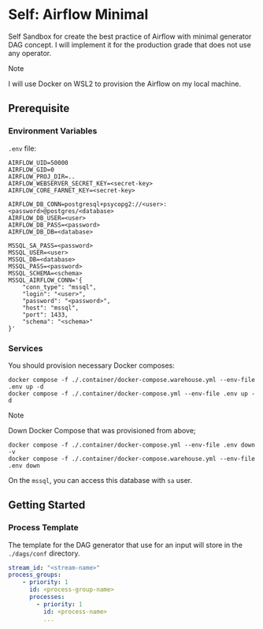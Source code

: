 # Self: Airflow Minimal

Self Sandbox for create the best practice of Airflow with minimal generator DAG
concept.
I will implement it for the production grade that does not use any operator.

> [!NOTE]
> I will use Docker on WSL2 to provision the Airflow on my local machine.

## Prerequisite

### Environment Variables

`.env` file:

```text
AIRFLOW_UID=50000
AIRFLOW_GID=0
AIRFLOW_PROJ_DIR=..
AIRFLOW_WEBSERVER_SECRET_KEY=<secret-key>
AIRFLOW_CORE_FARNET_KEY=<secret-key>

AIRFLOW_DB_CONN=postgresql+psycopg2://<user>:<password>@postgres/<database>
AIRFLOW_DB_USER=<user>
AIRFLOW_DB_PASS=<password>
AIRFLOW_DB_DB=<database>

MSSQL_SA_PASS=<password>
MSSQL_USER=<user>
MSSQL_DB=<database>
MSSQL_PASS=<password>
MSSQL_SCHEMA=<schema>
MSSQL_AIRFLOW_CONN='{
    "conn_type": "mssql",
    "login": "<user>",
    "password": "<password>",
    "host": "mssql",
    "port": 1433,
    "schema": "<schema>"
}'
```

### Services

You should provision necessary Docker composes:

```shell
docker compose -f ./.container/docker-compose.warehouse.yml --env-file .env up -d
docker compose -f ./.container/docker-compose.yml --env-file .env up -d
```

> [!NOTE]
> Down Docker Compose that was provisioned from above;
> ```shell
> docker compose -f ./.container/docker-compose.yml --env-file .env down -v
> docker compose -f ./.container/docker-compose.warehouse.yml --env-file .env down
> ```

On the `mssql`, you can access this database with `sa` user.

## Getting Started

### Process Template

The template for the DAG generator that use for an input will store in the 
`./dags/conf` directory.

```yaml
stream_id: "<stream-name>"
process_groups:
    - priority: 1
      id: <process-group-name>
      processes:
        - priority: 1
          id: <process-name>
          ...
```
